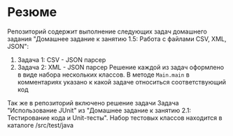 # Резюме
Репозиторий содержит выполнение следующих задач домашнего задания "Домашнее задание к занятию 1.5: Работа с 
файлами CSV, XML, JSON":
1. Задача 1: CSV - JSON парсер
2. Задача 2: XML - JSON парсер
Решение каждой из задач оформлено в виде набора нескольких классов. В методе `Main.main` в комментариях указано
к какой задаче относиться соответствующий код

Так же в репозиторий включено решение задачи Задача "Использование JUnit" из "Домашнее задание к занятию 2.1: 
Тестирование кода и Unit-тесты".
Набор тестовых классов находится в каталоге /src/test/java

